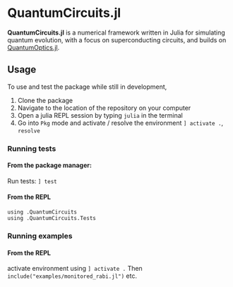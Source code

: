# QuantumCircuits.jl

**QuantumCircuits.jl** is a numerical framework written in Julia for simulating quantum evolution, with a focus on superconducting circuits, and builds on [QuantumOptics.jl](https://github.com/qojulia/QuantumOptics.jl).

## Usage
To use and test the package while still in development,
1. Clone the package
2. Navigate to the location of the repository on your computer
3. Open a julia REPL session by typing `julia` in the terminal
4. Go into `Pkg` mode and activate / resolve the environment `] activate .`, `resolve`

### Running tests
#### From the package manager:
Run tests: `] test`

#### From the REPL
```include("src/QuantumCircuits.jl")
using .QuantumCircuits
using .QuantumCircuits.Tests
```

### Running examples
#### From the REPL
activate environment using `] activate .`
Then `include("examples/monitored_rabi.jl")` etc.
